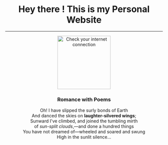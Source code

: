 <!DOCTYPE html>
<html>
    <head>
        <meta charset="utf-8" name="My CV Profile" content="This includes my working experience">
        <title>My Profile</title>
    </head>
    <body>
        <div style="text-align:center">
        <h1>Hey there ! This is my Personal Website</h1>
        <hr>
        <img src="C:\Users\adars\Downloads\IMG_20210814_151249_143-modified.png" alt="Check your internet connection" width="170">
        <p>
            <h3>Romance with Poems</h3>
            Oh! I have slipped the surly bonds of Earth<br>
            And danced the skies on <strong>laughter-silvered wings</strong>;<br>
            Sunward I've climbed, and joined the tumbling mirth<br>
            of <em>sun-split clouds</em>,—and done a hundred things<br>
            You have not dreamed of—wheeled and soared and swung<br>
            High in the sunlit silence...<br>
        </p>
        </div>
    </body>
</html>
